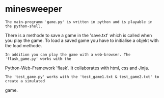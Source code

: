 # minesweeper

    The main-programm 'game.py' is written in python and is playable in the python-shell.
There is a methode to save a game in the 'save.txt' which is called when you play the game.
To load a saved game you have to initialise a objekt with the load methode.

    In addition you can play the game with a web-browser. The 'flask_game.py' works with the 
Python-Web-Framework 'flask'. It collaborates with html, css and Jinja.

    The 'test_game.py' works with the 'test_game1.txt & test_game2.txt' to create a simulated
game.